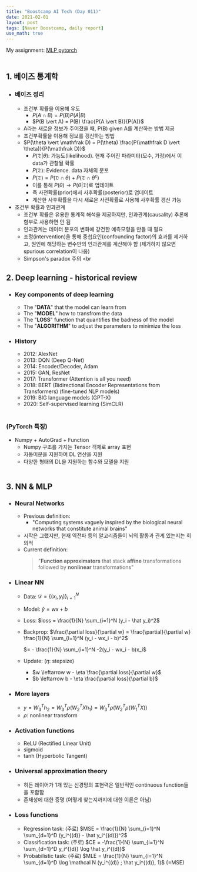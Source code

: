 ```yaml
---
title: "Boostcamp AI Tech (Day 011)"
date: 2021-02-01
layout: post
tags: [Naver Boostcamp, daily report]
use_math: true
---
```


My assignment: [MLP pytorch](https://colab.research.google.com/drive/1dv68QBIzOeCsYzlK5b1w5cz5nTfCK4wy?usp=sharing)
<br><br>

## 1. 베이즈 통계학

* ### 베이즈 정리
    * 조건부 확률을 이용해 유도
        * $P(A \cap B) = P(B)P(A \vert B)$
        * $P(B \vert A) = P(B) \frac{P(A \vert B)}{P(A)}$
    * A라는 새로운 정보가 주어졌을 때, P(B) given A를 계산하는 방법 제공
    * 조건부확률을 이용해 정보를 갱신하는 방법
    * $P(\theta \vert \mathfrak D) = P(\theta) \frac{P(\mathfrak D \vert \theta)}{P(\mathfrak D)}$
        * $P(\mathfrak D \vert \theta)$: 가능도(likelihood). 현재 주어진 파라미터(모수, 가정)에서 이 data가 관찰될 확률
        * $P(\mathfrak D)$: Evidence. data 자체의 분포
        * $P(\mathfrak D) = P(\mathfrak D \cap \theta) + P(\mathfrak D \cap \theta^c)$
        * 이를 통해 $P(\theta) \rightarrow P(\theta \vert \mathfrak D)$로 업데이트
        * 즉 사전확률(prior)에서 사후확률(posterior)로 업데이트
        * 계산한 사후확률을 다시 새로운 사전확률로 사용해 사후확률 갱신 가능
* 조건부 확률과 인과관계
    * 조건부 확률은 유용한 통계적 해석을 제공하지만, 인과관계(causality) 추론에 함부로 사용하면 안 됨
    * 인과관계는 데이터 분포의 변화에 강건한 예측모형을 만들 때 필요
    * 조정(intervention)을 통해 중첩요인(confounding factor)의 효과를 제거하고, 원인에 해당하는 변수만의 인과관계를 계산해야 함 (제거하지 않으면 spurious correlation이 나옴)
    * Simpson's paradox 주의
<br<br>

## 2. Deep learning - historical review

* ### Key components of deep learning
    * The "**DATA**" that the model can learn from
    * The "**MODEL**" how to transfrom the data
    * The "**LOSS**" function that quantifies the badness of the model
    * The "**ALGORITHM**" to adjust the parameters to minimize the loss
* ### History
    * 2012: AlexNet
    * 2013: DQN (Deep Q-Net)
    * 2014: Encoder/Decoder, Adam
    * 2015: GAN, ResNet
    * 2017: Transformer (Attention is all you need)
    * 2018: BERT (Bidirectional Encoder Representations from Transformers) (fine-tuned NLP models)
    * 2019: BIG language models (GPT-X)
    * 2020: Self-supervised learning (SimCLR)
<br><br>

### (PyTorch 특징)

* Numpy + AutoGrad + Function
    * Numpy 구조를 가지는 Tensor 객체로 array 표현
    * 자동미분을 지원하여 DL 연산을 지원
    * 다양한 형태의 DL을 지원하는 함수와 모델을 지원
<br><br>

## 3. NN & MLP

* ### Neural Networks
    * Previous definition:
        * "Computing systems vaguely inspired by the biological neural networks that constitute animal brains"
    * 시작은 그랬지만, 현재 역전파 등의 알고리즘들이 뇌의 활동과 관계 있는지는 회의적
    * Current definition:
        > "**Function approximators** that stack **affine** transformations followed by **nonlinear** transformations"
* ### Linear NN
    * Data: $\mathcal D = \{ (x_i, y_i)\}_{i=1}^N$
    * Model: $\hat y = wx + b$
    * Loss: $loss = \frac{1}{N} \sum_{i=1}^N (y_i - \hat y_i)^2$
    * Backprop: $\frac{\partial loss}{\partial w} = \frac{\partial}{\partial w} \frac{1}{N} \sum_{i=1}^N (y_i - wx_i - b)^2$

        $= - \frac{1}{N} \sum_{i=1}^N -2(y_i - wx_i - b)x_i$

    * Update: ($\eta$: stepsize)
        * $w \leftarrow w - \eta \frac{\partial loss}{\partial w}$
        * $b \leftarrow b - \eta \frac{\partial loss}{\partial b}$
* ### More layers
    * $y = W_3^Th_2 = W_3^T \rho (W_2^TX h_1) = W_3^T \rho (W_2^T \rho (W_1^TX))$
    * $\rho$: nonlinear transform
* ### Activation functions
    * ReLU (Rectified Linear Unit)
    * sigmoid
    * tanh (Hyperbolic Tangent)
* ### Universal approximation theory
    * 히든 레이어가 1개 있는 신경망의 표현력은 일반적인 continuous function들을 포함함
    * 존재성에 대한 증명 (어떻게 찾는지까지에 대한 이론은 아님)
* ### Loss functions
    * Regression task: (주로) $MSE = \frac{1}{N} \sum_{i=1}^N \sum_{d=1}^D (y_i^{(d)} - \hat y_i^{(d)})^2$
    * Classification task: (주로) $CE = -\frac{1}{N} \sum_{i=1}^N \sum_{d=1}^D y_i^{(d)} \log \hat y_i^{(d)}$ 
    * Probabilistic task: (주로) $MLE = \frac{1}{N} \sum_{i=1}^N \sum_{d=1}^D \log \mathcal N (y_i^{(d)} ; \hat y_i^{(d)}, 1)$ (=MSE)
<br><br>